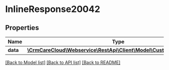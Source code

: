 # InlineResponse20042

## Properties
Name | Type | Description | Notes
------------ | ------------- | ------------- | -------------
**data** | [**\CrmCareCloud\Webservice\RestApi\Client\Model\CustomerSearchResult**](CustomerSearchResult.md) |  | [optional] 

[[Back to Model list]](../../README.md#documentation-for-models) [[Back to API list]](../../README.md#documentation-for-api-endpoints) [[Back to README]](../../README.md)

